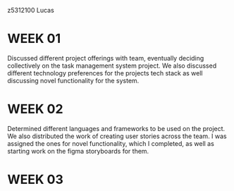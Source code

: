 z5312100 Lucas
# WEEK 01
Discussed different project offerings with team, eventually deciding collectively on the task management system project. We also discussed different technology preferences for the projects tech stack as well discussing novel functionality for the system.

# WEEK 02
Determined different languages and frameworks to be used on the project. We also distributed the work of creating user stories across the team. I was assigned the ones for novel functionality, which I completed, as well as starting work on the figma storyboards for them.
 
# WEEK 03

